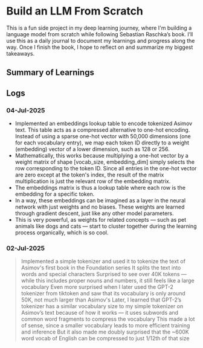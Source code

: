 # Build an LLM From Scratch #
This is a fun side project in my deep learning journey, where I'm building a language model from scratch while following Sebastian Raschka’s book. I’ll use this as a daily journal to document my learnings and progress along the way. Once I finish the book, I hope to reflect on and summarize my biggest takeaways.

## Summary of Learnings ##

## Logs ##


### 04-Jul-2025 ###
>
- Implemented an embeddings lookup table to encode tokenized Asimov text. This table acts as a compressed alternative to one-hot encoding.
Instead of using a sparse one-hot vector with 50,000 dimensions (one for each vocabulary entry), we map each token ID directly to a weight (embedding) vector of a lower dimension, such as 128 or 256.
- Mathematically, this works because multiplying a one-hot vector by a weight matrix of shape [vocab_size, embedding_dim] simply selects the row corresponding to the token ID. Since all entries in the one-hot vector are zero except at the token's index, the result of the matrix multiplication is just the relevant row of the embedding matrix.
- The embeddings matrix is thus a lookup table where each row is the embedding for a specific token.
- In a way, these embeddings can be imagined as a layer in the neural network with just weights and no biases. These weights are learned through gradient descent, just like any other model parameters.
- This is very powerful, as weights for related concepts — such as pet animals like dogs and cats — start to cluster together during the learning process organically, which is so cool.
>

### 02-Jul-2025 ###
> Implemented a simple tokenizer and used it to tokenize the text of Asimov's first book in the Foundation series
> It splits the text into words and special characters
> Surprised to see over 40K tokens — while this includes proper nouns and numbers, it still feels like a large vocabulary
> Even more surprised when I later used the GPT-2 tokenizer from tiktoken and saw that its vocabulary is only around 50K, not much larger than Asimov's
> Later, I learned that GPT-2’s tokenizer has a similar vocabulary size to my simple tokenizer on Asimov’s text because of how it works — it uses subwords and common word fragments to compress the vocabulary
> This made a lot of sense, since a smaller vocabulary leads to more efficient training and inference
> But it also made me doubly surprised that the ~600K word vocab of English can be compressed to just 1/12th of that size


